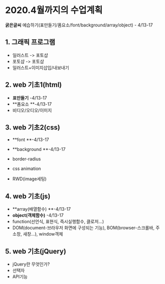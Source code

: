 # 2020.4월까지의 수업계획

**굵은글씨** 예습하기(표만들기/폼요소/font/background/array/object) - 4/13-17

## 1. 그래픽 프로그램

- 일러스트 -> 포토샵
- 포토샵 -> 포토샵
- 일러스트+이미지삽입/내보내기

## 2. web 기초1(html)

- **표만들기** -4/13-17
- **폼요소 **-4/13-17
- 비디오/오디오/이미지

## 3. web 기초2(css)

- **font **-4/13-17

- **background **-4/13-17

- border-radius

- css animation

- RWD(image세팅)

## 4. web 기초(js)

- **array(배열함수) **-4/13-17
- **object(객체함수)** -4/13-17
- function(선언식, 표현식, 즉시실행함수, 클로저...)
- DOM(document-브라우저 화면에 구성되는 기능), BOM(browser-스크롤바, 주소창, 새창...), window객체

## 5. web 기초(jQuery)

- jQuery란 무엇인가?
- 선택자
- API기능
